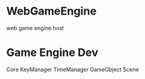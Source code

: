 # WebGameEngine
web game engine host

# Game Engine Dev
Core
KeyManager
TimeManager
GameObject
Scene
